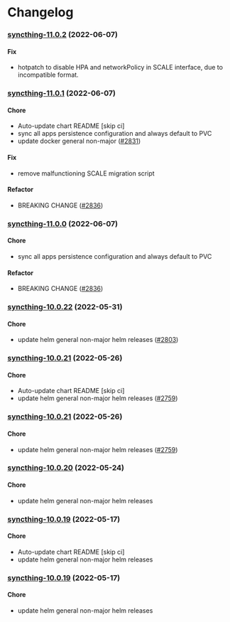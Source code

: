 # Changelog<br>


<a name="syncthing-11.0.2"></a>
### [syncthing-11.0.2](https://github.com/truecharts/apps/compare/syncthing-11.0.1...syncthing-11.0.2) (2022-06-07)

#### Fix

* hotpatch to disable HPA and networkPolicy in SCALE interface, due to incompatible format.



<a name="syncthing-11.0.1"></a>
### [syncthing-11.0.1](https://github.com/truecharts/apps/compare/syncthing-10.0.22...syncthing-11.0.1) (2022-06-07)

#### Chore

* Auto-update chart README [skip ci]
* sync all apps persistence configuration and always default to PVC
* update docker general non-major ([#2831](https://github.com/truecharts/apps/issues/2831))

#### Fix

* remove malfunctioning SCALE migration script

#### Refactor

* BREAKING CHANGE ([#2836](https://github.com/truecharts/apps/issues/2836))



<a name="syncthing-11.0.0"></a>
### [syncthing-11.0.0](https://github.com/truecharts/apps/compare/syncthing-10.0.22...syncthing-11.0.0) (2022-06-07)

#### Chore

* sync all apps persistence configuration and always default to PVC

#### Refactor

* BREAKING CHANGE ([#2836](https://github.com/truecharts/apps/issues/2836))



<a name="syncthing-10.0.22"></a>
### [syncthing-10.0.22](https://github.com/truecharts/apps/compare/syncthing-10.0.21...syncthing-10.0.22) (2022-05-31)

#### Chore

* update helm general non-major helm releases ([#2803](https://github.com/truecharts/apps/issues/2803))



<a name="syncthing-10.0.21"></a>
### [syncthing-10.0.21](https://github.com/truecharts/apps/compare/syncthing-10.0.20...syncthing-10.0.21) (2022-05-26)

#### Chore

* Auto-update chart README [skip ci]
* update helm general non-major helm releases ([#2759](https://github.com/truecharts/apps/issues/2759))



<a name="syncthing-10.0.21"></a>
### [syncthing-10.0.21](https://github.com/truecharts/apps/compare/syncthing-10.0.20...syncthing-10.0.21) (2022-05-26)

#### Chore

* update helm general non-major helm releases ([#2759](https://github.com/truecharts/apps/issues/2759))



<a name="syncthing-10.0.20"></a>
### [syncthing-10.0.20](https://github.com/truecharts/apps/compare/syncthing-10.0.19...syncthing-10.0.20) (2022-05-24)

#### Chore

* update helm general non-major helm releases



<a name="syncthing-10.0.19"></a>
### [syncthing-10.0.19](https://github.com/truecharts/apps/compare/syncthing-10.0.18...syncthing-10.0.19) (2022-05-17)

#### Chore

* Auto-update chart README [skip ci]
* update helm general non-major helm releases



<a name="syncthing-10.0.19"></a>
### [syncthing-10.0.19](https://github.com/truecharts/apps/compare/syncthing-10.0.18...syncthing-10.0.19) (2022-05-17)

#### Chore

* update helm general non-major helm releases


